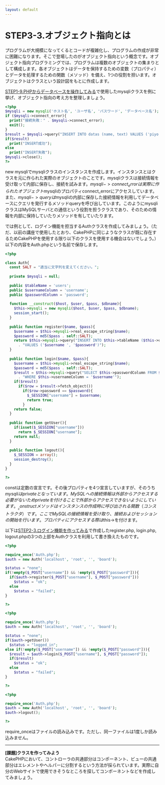 ```yaml
---
layout: default
---
```

# STEP3-3.オブジェクト指向とは

プログラムが大規模になってくるとコードが複雑化し、プログラムの作成が非常に困難になります。そこで登場したのがオブジェクト指向という概念です。オブジェクト指向プログラミングでは、プログラムは複数のオブジェクトの集まりとして構成します。各オブジェクトはデータを保持するための変数（プロパティ）とデータを処理するための関数（メソッド）を備え、1つの役割を担います。オブジェクトはクラスという設計図をもとに作成します。

[STEP1-9.PHPからデータベースを操作してみる](../1/9.html)で使用したmysqliクラスを例に挙げ、オブジェクト指向の考え方を整理しましょう。

```php
<?php
$mysqli = new mysqli('ホスト名', 'ユーザ名', 'パスワード', 'データベース名');
if ($mysqli->connect_error){
  print("接続失敗：" . $mysqli->connect_error);
  exit();
}
$result = $mysqli->query("INSERT INTO datas (name, text) VALUES ('piyo', 'hogepiyo')");
if($result)
  print("INSERT成功");
else
  print("INSERT失敗");
$mysqli->close();
?>
```
new mysqliでmysqliクラスのインスタンスを作成します。インスタンスとはクラスを元に作られた実際のオブジェクトのことです。mysqliクラスは接続情報を受け取って内部に保存し、接続を試みます。$mysqli->connect_errorは実際に作られたオブジェクト$mysqliのプロパティconnect_errorにアクセスしています。また、$mysqli->queryは$mysqliの内部に保存した接続情報を利用してデータベースにクエリを発行するメソッドqueryを呼び出しています。このようにmysqliクラスはMySQLサーバとの通信という役割を担うクラスであり、そのための情報を内部に保持していたりメソッドを有していたります。

では例として、ログイン機能を担当するAuthクラスを作成してみましょう。（ただ、以前の講座で使用したとおり、CakePHPに同じようなクラスが既に存在するためCakePHPを使用する限り以下のクラスを使用する機会はないでしょう。）以下の内容をAuth.phpという名前で保存します。

```php
<?php

class Auth{
  const SALT = "適当に文字列を変えてください。";
  
  private $mysqli = null;
  
  public $tableName = 'users';
  public $usernameColumn = 'username';
  public $passwordColumn = 'password';
  
  function __construct($host, $user, $pass, $dbname){
    $this->mysqli = new mysqli($host, $user, $pass, $dbname);
    session_start();
  }
  
  public function register($name, $pass){
    $username = $this->mysqli->real_escape_string($name);
    $password = md5($pass . self::SALT);
    return $this->mysqli->query("INSERT INTO $this->tableName ($this->usernameColumn, $this->passwordColumn) "
      . "VALUES ('$username ', '$password')");
  }
  
  public function login($name, $pass){
    $username = $this->mysqli->real_escape_string($name);
    $password = md5($pass . self::SALT);
    $result = $this->mysqli->query("SELECT $this->passwordColumn FROM $this->tableName "
      . "WHERE $this->usernameColumn = '$username'");
    if($result)
      if($row = $result->fetch_object())
        if($row->password == $password){
          $_SESSION["username"] = $username;
          return true;
        }
    return false;
  }
  
  public function getUser(){
    if(isset($_SESSION["username"]))
      return $_SESSION["username"];
    return null;
  }
  
  public function logout(){
    $_SESSION = array(); 
    session_destroy();
  }
}

?>
```
constは定数の宣言です。その後プロパティを4つ宣言していますが、そのうち$mysqliはprivateとなっています。MySQLへの接続情報は外部からアクセスする必要がないためprivateを付けることで外部からアクセスできないようにしています。__constructメソッドはインスタンスの作成時に呼び出される関数（コンストラクタ）です。ここでMySQLの接続情報を受け取り、接続およびセッションの開始を行います。プロパティにアクセスする際は$this->を付けます。

以下は[STEP2-3.ログイン機能を作ってみる](../2/3.html)で作成したregister.php, login.php, logout.phpの3つの上部をAuthクラスを利用して書き換えたものです。

```php
<?php

require_once('Auth.php');
$auth = new Auth('localhost', 'root', '', 'board');

$status = "none";
if(!empty($_POST["username"]) && !empty($_POST["password"])){
  if($auth->register($_POST["username"], $_POST["password"]))
    $status = "ok";
  else
    $status = "failed";
}

?>
```

```php
<?php

require_once('Auth.php');
$auth = new Auth('localhost', 'root', '', 'board');

$status = "none";
if($auth->getUser())
  $status = "logged_in";
else if(!empty($_POST["username"]) && !empty($_POST["password"])){
  $result = $auth->login($_POST["username"], $_POST["password"]);
  if($result)
    $status = "ok";
  else
  	$status = "failed";
}

?>
```

```php
<?php

require_once('Auth.php');
$auth = new Auth('localhost', 'root', '', 'board');
$auth->logout();

?>
```
require_onceはファイルの読み込みです。ただし、同一ファイルは1度しか読み込みません。

***

**[課題]クラスを作ってみよう**  
CakePHPにおいて、コントローラの共通部分はコンポーネント、ビューの共通部分はエレメントやヘルパーに分割するという方法が採られています。実際に自分のWebサイトで使用できそうなところを探してコンポーネントなどを作成してみましょう。